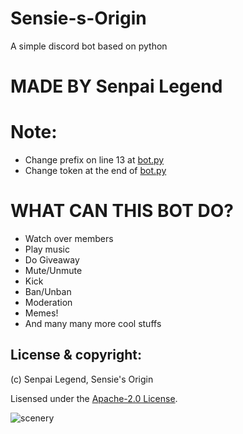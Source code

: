 # Sensie-s-Origin
A simple discord bot based on python

# MADE BY Senpai Legend

# Note:
- Change prefix on line 13 at [bot.py](bot.py)
- Change token at the end of [bot.py](bot.py)

# WHAT CAN THIS BOT DO?
- Watch over members
- Play music
- Do Giveaway
- Mute/Unmute
- Kick
- Ban/Unban
- Moderation
- Memes!
- And many many more cool stuffs 



## License & copyright:

(c) Senpai Legend, Sensie's Origin

Lisensed under the [Apache-2.0 License](LICENSE).


![scenery](https://user-images.githubusercontent.com/80240062/135204386-2c0b0547-32a3-4fd5-bd7c-9286e0f0c9ff.jpg)

